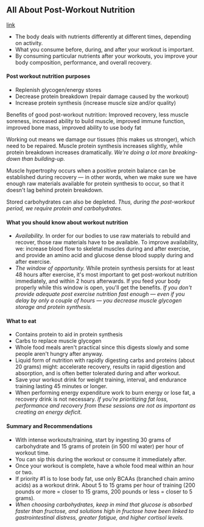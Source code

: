 ## All About Post-Workout Nutrition
[link](http://www.precisionnutrition.com/about-post-workout-nutrition)

- The body deals with nutrients differently at different times, depending on activity.
- What you consume before, during, and after your workout is important.
- By consuming particular nutrients after your workouts, you improve your body composition, performance, and overall recovery.

#### Post workout nutrition purposes

- Replenish glycogen/energy stores
- Decrease protein breakdown (repair damage caused by the workout)
- Increase protein synthesis (increase muscle size and/or quality)

Benefits of good post-workout nutrition: Improved recovery, less muscle soreness, increased ability to build muscle, improved immune function, improved bone mass, improved ability to use body fat

Working out means we damage our tissues (this makes us stronger), which need to be repaired. Muscle protein synthesis increases slightly, while protein breakdown increases dramatically. *We're doing a lot more breaking-down than building-up.*

Muscle hypertrophy occurs when a positive protein balance can be established during recovery — in other words, when we make sure we have enough raw materials available for protein synthesis to occur, so that it doesn't lag behind protein breakdown.

Stored carbohydrates can also be depleted. *Thus, during the post-workout period, we require protein and carbohydrates.*

#### What you should know about workout nutrition

- *Availability.* In order for our bodies to use raw materials to rebuild and recover, those raw materials have to be available. To improve availability, we: increase blood flow to skeletal muscles during and after exercise, and provide an amino acid and glucose dense blood supply during and after exercise.
- *The window of opportunity.* While protein synthesis persists for at least 48 hours after exercise, it's most important to get post-workout nutrition immediately, and within 2 hours afterwards. If you feed your body properly while this window is open, you'll get the benefits.  *If you don't provide adequate post exercise nutrition fast enough — even if you delay by only a couple of hours — you decrease muscle glycogen storage and protein synthesis.*

#### What to eat

- Contains protein to aid in protein synthesis
- Carbs to replace muscle glycogen
- Whole food meals aren't practical since this digests slowly and some people aren't hungry after anyway.
- Liquid form of nutrition with rapidly digesting carbs and proteins (about 20 grams) might: accelerate recovery, results in rapid digestion and absorption, and is often better tolerated during and after workout.
- Save your workout drink for weight training, interval, and endurance training lasting 45 minutes or longer.
- When performing energy expenditure work to burn energy or lose fat, a recovery drink is not necessary. *If you’re prioritizing fat loss, performance and recovery from these sessions are not as important as creating an energy deficit.*

#### Summary and Recommendations

- With intense workouts/training, start by ingesting 30 grams of carbohydrate and 15 grams of protein (in 500 ml water) per hour of workout time.
- You can sip this during the workout or consume it immediately after.
- Once your workout is complete, have a whole food meal within an hour or two.
- If priority #1 is to lose body fat, use only BCAAs (branched chain amino acids) as a workout drink. About 5 to 15 grams per hour of training (200 pounds or more = closer to 15 grams, 200 pounds or less = closer to 5 grams).
- *When choosing carbohydrates, keep in mind that glucose is absorbed faster than fructose, and solutions high in fructose have been linked to gastrointestinal distress, greater fatigue, and higher cortisol levels.*

